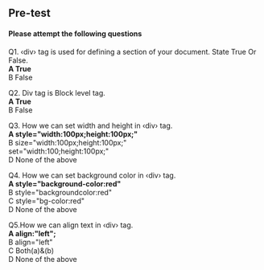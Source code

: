 ## Pre-test
#### Please attempt the following questions

Q1. ‹div› tag is used for defining a section of your document. State True Or False.<br>
<b>A  True<br></b>
B  False<br>


Q2. Div tag is Block level tag.<br>
<b>A  True<br></b>
B  False<br>

Q3. How we can set width and height in ‹div› tag.<br>
<b>A  style="width:100px;height:100px;"<br></b>
B size="width:100px;height:100px;"<br>
set="width:100;height:100px;"<br>
D  None of the above<br>

Q4. How we can set background color in ‹div› tag.<br>
<b>A  style="background-color:red"<br></b>
B  style="backgroundcolor:red"<br>
C  style="bg-color:red"<br>
D  None of the above<br>

Q5.How we can align text in ‹div› tag.<br>
<b>A  align:"left";<br></b>
B  align="left"<br>
C  Both(a)&(b)<br>
D  None of the above<br>
